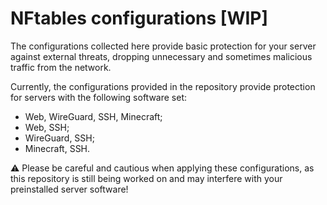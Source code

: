# NFtables configurations [WIP]

The configurations collected here provide basic protection for your server against external threats, dropping unnecessary and sometimes malicious traffic from the network.

Currently, the configurations provided in the repository provide protection for servers with the following software set:
- Web, WireGuard, SSH, Minecraft;
- Web, SSH;
- WireGuard, SSH;
- Minecraft, SSH.

⚠ Please be careful and cautious when applying these configurations, as this repository is still being worked on and may interfere with your preinstalled server software!
